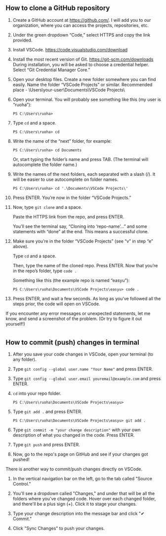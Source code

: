 
## How to clone a GitHub repository

1. Create a GitHub account at https://github.com/. I will add you to our organization, where you can access the projects, repositories, etc.
2. Under the green dropdown “Code,” select HTTPS and copy the link provided.
3. Install VSCode. https://code.visualstudio.com/download
4. Install the most recent version of Git. https://git-scm.com/downloads During installation, you will be asked to choose a credential helper. Select “Git Credential Manager Core.”
5. Open your desktop files. Create a new folder somewhere you can find easily. Name the folder “VSCode Projects” or similar. Recommended place - \Users\your-user\Documents\VSCode Projects\
6. Open your terminal. You will probably see something like this (my user is “ruoha”):

    ```
    PS C:\Users\ruoha>
    ```

7. Type `cd` and a space.

    ```
    PS C:\Users\ruoha> cd 
    ```

8. Write the name of the “next” folder, for example:

    ```
    PS C:\Users\ruoha> cd Documents
    ```

    Or, start typing the folder’s name and press TAB. (The terminal will autocomplete the folder name.)

9. Write the names of the next folders, each separated with a slash (/). It will be easier to use autocomplete on folder names.

    ```
    PS C:\Users\ruoha> cd '.\Documents\VSCode Projects\'
    ```

10. Press ENTER. You’re now in the folder “VSCode Projects.”

11. Now, type `git clone` and a space.

    Paste the HTTPS link from the repo, and press ENTER.

    You’ll see the terminal say, “Cloning into ‘repo-name’...” and some statements with “done” at the end. This means a successful clone.

12. Make sure you’re in the folder “VSCode Projects” (see “v” in step “e” above).

    Type `cd` and a space.

    Then, type the name of the cloned repo. Press ENTER.
    Now that you’re in the repo’s folder, type `code .`

    Something like this (the example repo is named “easyu”):

    ```
    PS C:\Users\ruoha\Documents\VSCode Projects\easyu> code .
    ```

13. Press ENTER, and wait a few seconds. As long as you’ve followed all the steps prior, the code will open on VSCode.


If you encounter any error messages or unexpected statements, let me know, and send a screenshot of the problem. (Or try to figure it out yourself!)

#
## How to commit (push) changes in terminal

1. After you save your code changes in VSCode, open your terminal (to any folder).

2. Type `git config --global user.name "Your Name"` and press ENTER.

3. Type `git config --global user.email youremail@example.com` and press ENTER.

4. `cd` into your repo folder.

    ```
    PS C:\Users\ruoha\Documents\VSCode Projects\easyu>
    ```

5. Type `git add .` and press ENTER.

    ```
    PS C:\Users\ruoha\Documents\VSCode Projects\easyu> git add .
    ```

6. Type `git commit -m "your change description"` with your own description of what you changed in the code. Press ENTER.

7. Type `git push` and press ENTER.

8. Now, go to the repo's page on GitHub and see if your changes got pushed!

There is another way to commit/push changes directly on VSCode.

1. In the vertical navigation bar on the left, go to the tab called "Source Control."

2. You'll see a dropdown called "Changes," and under that will be all the folders where you've changed code. Hover over each changed folder, and there'll be a plus sign (+). Click it to stage your changes.

3. Type your change description into the message bar and click "✔ Commit."

4. Click "Sync Changes" to push your changes.